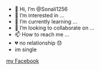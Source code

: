 - 👋 Hi, I’m @Sonali1256
- 👀 I’m interested in ...
- 🌱 I’m currently learning ...
- 💞️ I’m looking to collaborate on ...
- 📫 How to reach me ...
- 💔 no relationship 😞
- im single 
<!---
Sonali1256/Sonali1256 is a ✨ special ✨ repository because its `README.md` (this file) appears on your GitHub profile.
You can click the Preview link to take a look at your changes.
--->
[my Facebook](https://www.facebook.com/profile.php?id=100089069980133&mibextid=ZbWKwL)
